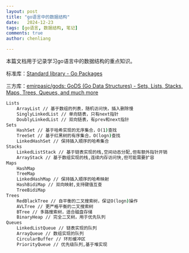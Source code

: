 ```yaml
---
layout: post
title: "go语言中的数据结构"
date:   2024-12-23
tags: [go语言, 数据结构, 笔记]
comments: true
author: chenliang

---
```


本篇文档用于记录学习go语言中的数据结构的重点知识。

<!-- more -->

标准库：[Standard library - Go Packages](https://pkg.go.dev/std)

三方库：[emirpasic/gods: GoDS (Go Data Structures) - Sets, Lists, Stacks, Maps, Trees, Queues, and much more](https://github.com/emirpasic/gods)

```cmd
Lists
    ArrayList // 基于数组的列表，随机访问快，插入删除慢
    SinglyLinkedList // 单向链表，只有next指针
    DoublyLinkedList // 双向链表，有prev和next指针
Sets
    HashSet // 基于哈希实现的无序集合，O(1)查找
    TreeSet // 基于红黑树的有序集合，O(logn)查找
    LinkedHashSet // 保持插入顺序的哈希集合
Stacks
    LinkedListStack // 基于链表实现的栈,空间动态分配,但有额外指针开销
    ArrayStack // 基于数组实现的栈,连续内存访问快,但可能需要扩容
Maps
    HashMap
    TreeMap
    LinkedHashMap // 保持插入顺序的哈希映射
    HashBidiMap // 双向映射,支持键值互查
    TreeBidiMap
Trees
    RedBlackTree // 自平衡的二叉搜索树，保证O(logn)操作
    AVLTree // 更严格平衡的二叉搜索树
    BTree // 多路搜索树，适合磁盘存储
    BinaryHeap // 完全二叉树，用于优先队列
Queues
    LinkedListQueue // 链表实现的队列
    ArrayQueue // 数组实现的队列
    CircularBuffer // 环形缓冲区
    PriorityQueue // 优先级队列,基于堆实现
```

